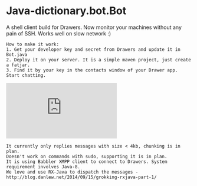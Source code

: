 # Java-dictionary.bot.Bot

A shell client build for Drawers. Now monitor your
machines without any pain of SSH. Works well on slow network :)

```
How to make it work:
1. Get your developer key and secret from Drawers and update it in Bot.java
2. Deploy it on your server. It is a simple maven project, just create a fatjar.
3. Find it by your key in the contacts window of your Drawer app. Start chatting.
```
![Shell](https://github.com/DrawersApp/Command-Line-Monitoring/blob/master/pom.xml)

```
It currently only replies messages with size < 4kb, chunking is in plan.
Doesn't work on commands with sudo, supporting it is in plan.
It is using Babbler XMPP client to connect to Drawers. System requirement involves Java-8.
We love and use RX-Java to dispatch the messages - http://blog.danlew.net/2014/09/15/grokking-rxjava-part-1/
```


